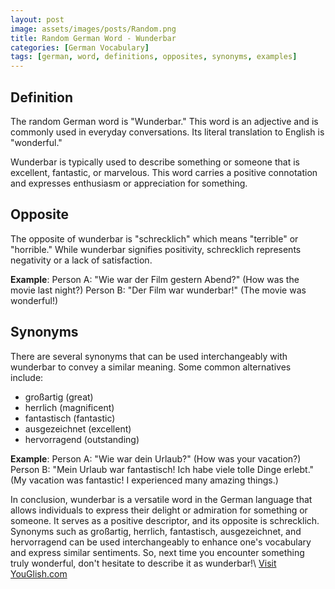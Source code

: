 ```yaml
---
layout: post
image: assets/images/posts/Random.png
title: Random German Word - Wunderbar
categories: [German Vocabulary]
tags: [german, word, definitions, opposites, synonyms, examples]
---
```


## Definition
The random German word is "Wunderbar." This word is an adjective and is commonly used in everyday conversations. Its literal translation to English is "wonderful." 

Wunderbar is typically used to describe something or someone that is excellent, fantastic, or marvelous. This word carries a positive connotation and expresses enthusiasm or appreciation for something.

## Opposite
The opposite of wunderbar is "schrecklich" which means "terrible" or "horrible." While wunderbar signifies positivity, schrecklich represents negativity or a lack of satisfaction.

**Example**: 
Person A: "Wie war der Film gestern Abend?" (How was the movie last night?)
Person B: "Der Film war wunderbar!" (The movie was wonderful!)

## Synonyms
There are several synonyms that can be used interchangeably with wunderbar to convey a similar meaning. Some common alternatives include:

- großartig (great)
- herrlich (magnificent)
- fantastisch (fantastic)
- ausgezeichnet (excellent)
- hervorragend (outstanding)

**Example**:
Person A: "Wie war dein Urlaub?" (How was your vacation?)
Person B: "Mein Urlaub war fantastisch! Ich habe viele tolle Dinge erlebt." (My vacation was fantastic! I experienced many amazing things.)

In conclusion, wunderbar is a versatile word in the German language that allows individuals to express their delight or admiration for something or someone. It serves as a positive descriptor, and its opposite is schrecklich. Synonyms such as großartig, herrlich, fantastisch, ausgezeichnet, and hervorragend can be used interchangeably to enhance one's vocabulary and express similar sentiments. So, next time you encounter something truly wonderful, don't hesitate to describe it as wunderbar!\ <a id="yg-widget-0" class="youglish-widget" data-query="Random" data-lang="german" data-components="8412" data-auto-start="0" data-bkg-color="theme_light" data-title="How%20to%20pronounce%20Random%20in%20German"  rel="nofollow" href="https://youglish.com">Visit YouGlish.com</a><script async src="https://youglish.com/public/emb/widget.js" charset="utf-8"></script>